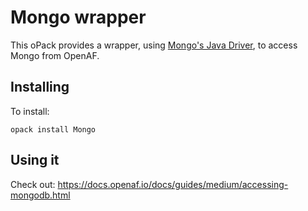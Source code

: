 # Mongo wrapper

This oPack provides a wrapper, using [Mongo's Java Driver](https://mvnrepository.com/artifact/org.mongodb/mongo-java-driver), to access Mongo from OpenAF.

## Installing

To install:

````
opack install Mongo
````

## Using it

Check out: https://docs.openaf.io/docs/guides/medium/accessing-mongodb.html